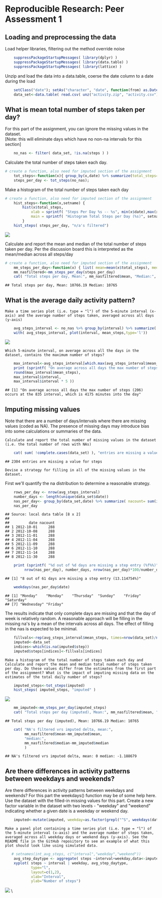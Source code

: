 # Reproducible Research: Peer Assessment 1

## Loading and preprocessing the data
Load helper libraries, filtering out the method override noise

```r
    suppressPackageStartupMessages( library(dplyr) )
    suppressPackageStartupMessages( library(data.table) )
    suppressPackageStartupMessages( library(lattice) )
```

Unzip and load the data into a data.table, coerse the date column to a date during the load

```r
    setClass("date"); setAs("character", "date", function(from) as.Date( from, format="%Y-%m-%d"))
    data_set<-data.table( read.csv( unz("activity.zip", "activity.csv"), colClasses=c('integer','date','integer') ))
```


## What is mean total number of steps taken per day?
For this part of the assignment, you can ignore the missing values in the dataset.<br>
[Note: this will eliminate days which have no non-na intervals for this section]

```r
    no_nas <- filter( data_set, !is.na(steps ) )
```

Calculate the total number of steps taken each day. 

```r
# create a function, also need for imputed section of the assignment
    tot_steps<-function(x){ group_by(x,date) %>% summarize(total_steps=sum(steps))} 
    steps_per_day <- tot_steps(no_nas);
```

Make a histogram of the total number of steps taken each day

```r
# create a function, also need for imputed section of the assignment
    hist_steps<-function(x,setname) {
        hist(x$total_steps,
            xlab = sprintf( "Steps Per Day %s -- %s", min(x$date),max(x$date)),
            main = sprintf( "Histogram Total Steps per Day (%s)", setname ))
        }
    hist_steps( steps_per_day, "n/a's filtered")
```

![](PA1_template_files/figure-html/unnamed-chunk-5-1.png) 

Calculate and report the mean and median of the total number of steps taken per day.
Per the discussion board this is interpreted as the mean/median across all steps/day


```r
# create a function, also need for imputed section of the assignment
    mm_steps_per_day<-function(x) { list( mean=mean(x$total_steps), median=median(x$total_steps))}
    mm_nasfiltered<-mm_steps_per_day(steps_per_day)
    cat( "Total steps per day, Mean:", mm_nasfiltered$mean, "Median:", mm_nasfiltered$median) 
```

```
## Total steps per day, Mean: 10766.19 Median: 10765
```

## What is the average daily activity pattern?
    Make a time series plot (i.e. type = "l") of the 5-minute interval (x-axis) and the average number of steps taken, averaged across all days (y-axis)

```r
    avg_steps_interval <- no_nas %>% group_by(interval) %>% summarize( mean_steps = mean(steps))
    with( avg_steps_interval, plot(interval, mean_steps,type='l'))
```

![](PA1_template_files/figure-html/unnamed-chunk-7-1.png) 

    Which 5-minute interval, on average across all the days in the dataset, contains the maximum number of steps?

```r
    max_interval<-avg_steps_interval[which.max(avg_steps_interval$mean_steps)]
    print (sprintf( "On average across all days the max number of steps (%d) occurs at the %d interval, which is %d minutes into the day",
    round(max_interval$mean_steps), 
    max_interval$interval,
    max_interval$interval * 5 ))
```

```
## [1] "On average across all days the max number of steps (206) occurs at the 835 interval, which is 4175 minutes into the day"
```


## Imputing missing values
Note that there are a number of days/intervals where there are missing values (coded as NA). The presence of missing days may introduce bias into some calculations or summaries of the data.

    Calculate and report the total number of missing values in the dataset (i.e. the total number of rows with NAs)

```r
    cat( sum( !complete.cases(data_set) ), "entries are missing a value for steps")
```

```
## 2304 entries are missing a value for steps
```

    Devise a strategy for filling in all of the missing values in the dataset.
First we'll quantify the na distribution to determine a reasonable strategy.

```r
    rows_per_day <- nrow(avg_steps_interval)
    number_days <- length(unique(data_set$date))
    nas_per_day<- group_by(data_set,date) %>% summarize( nacount= sum(is.na(steps))) %>% filter(nacount>0)
    nas_per_day
```

```
## Source: local data table [8 x 2]
## 
##         date nacount
## 1 2012-10-01     288
## 2 2012-10-08     288
## 3 2012-11-01     288
## 4 2012-11-04     288
## 5 2012-11-09     288
## 6 2012-11-10     288
## 7 2012-11-14     288
## 8 2012-11-30     288
```

```r
    print (sprintf( "%d out of %d days are missing a step entry (%f%%)",
         nrow(nas_per_day), number_days, nrow(nas_per_day)*100/number_days));
```

```
## [1] "8 out of 61 days are missing a step entry (13.114754%)"
```

```r
    weekdays(nas_per_day$date)
```

```
## [1] "Monday"    "Monday"    "Thursday"  "Sunday"    "Friday"    "Saturday" 
## [7] "Wednesday" "Friday"
```
The results indicate that only complete days are missing and that the day of week is relatively random. A reasonable approach will be filling in the missing na's by a mean of the intervals across all days. The effect of filling in the nas is expected to be minimal.


```r
    fillvals<-rep(avg_steps_interval$mean_steps, times=nrow(data_set)/nrow(avg_steps_interval))
    imputed<-data_set
    indices<-which(is.na(imputed$step))
    imputed$steps[indices]<-fillvals[indices]
```

    Make a histogram of the total number of steps taken each day and Calculate and report the mean and median total number of steps taken per day. Do these values differ from the estimates from the first part of the assignment? What is the impact of imputing missing data on the estimates of the total daily number of steps?

```r
    imputed_steps<-tot_steps(imputed)
    hist_steps( imputed_steps, "imputed" )
```

![](PA1_template_files/figure-html/unnamed-chunk-12-1.png) 

```r
    mm_imputed<-mm_steps_per_day(imputed_steps)
    cat( "Total steps per day (imputed), Mean:", mm_nasfiltered$mean, "Median:", mm_nasfiltered$median) 
```

```
## Total steps per day (imputed), Mean: 10766.19 Median: 10765
```

```r
    cat( "NA's filtered vrs imputed delta, mean:",
         mm_nasfiltered$mean-mm_imputed$mean,
         "median:",
         mm_nasfiltered$median-mm_imputed$median
         )
```

```
## NA's filtered vrs imputed delta, mean: 0 median: -1.188679
```


## Are there differences in activity patterns between weekdays and weekends?
Are there differences in activity patterns between weekdays and weekends?
For this part the weekdays() function may be of some help here. Use the dataset with the filled-in missing values for this part.
    Create a new factor variable in the dataset with two levels - "weekday" and "weekend" indicating whether a given date is a weekday or weekend day.

```r
    imputed<-mutate(imputed, weekday=as.factor(grepl("^S", weekdays(date) )))
```
    Make a panel plot containing a time series plot (i.e. type = "l") of the 5-minute interval (x-axis) and the average number of steps taken, averaged across all weekday days or weekend days (y-axis). See the README file in the GitHub repository to see an example of what this plot should look like using simulated data.

```r
   # setnames(int_avg_steps, c("interval","weekday","weekend"))
    avg_step_daytype <- aggregate( steps ~interval+weekday,data<-imputed,mean)
    xyplot( steps ~ interval | weekday, avg_step_daytype, 
            type="l",
            layout=c(1,2),
            xlab="Interval",
            ylab="Number of steps")
```

![](PA1_template_files/figure-html/unnamed-chunk-14-1.png) 
\

